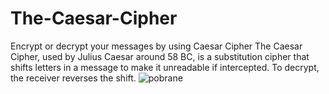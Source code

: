 # The-Caesar-Cipher
Encrypt or decrypt your messages by using Caesar Cipher
The Caesar Cipher, used by Julius Caesar around 58 BC, is a substitution cipher that shifts letters in a message to make it unreadable if intercepted. 
To decrypt, the receiver reverses the shift.
![pobrane](https://github.com/KowalQie/The-Caesar-Cipher/assets/152272520/10a4cf87-f3f3-4852-b7ee-57522fa16598)
